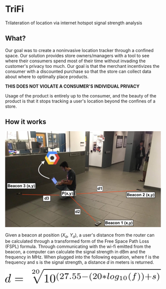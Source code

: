 # TriFi
Trilateration of location via internet hotspot signal strength analysis

## What?

Our goal was to create a noninvasive location tracker through a confined space. Our solution provides store owners/managers with a tool to see where their consumers spend most of their time without invading the customer's privacy too much. Our goal is that the merchant incentivizes the consumer with a discounted purchase so that the store can collect data about where to optimally place products.

**THIS DOES NOT VIOLATE A CONSUMER'S INDIVIDUAL PRIVACY**

Usage of the product is entirely up to the consumer, and the beauty of the product is that it stops tracking a user's location beyond the confines of a store.

## How it works
![demo.png](demo.png)

Given a beacon at position (<i>X<sub>a</sub>, Y<sub>a</sub></i>), a user's distance from the router can be calculated through a transformed form of the Free Space Path Loss (FSPL) formula. Through communicating with the wi-fi emitted from the beacon, a computer can calculate the signal strength in dBm and the frequency in MHz. When plugged into the following equation, where f is the frequency and s is the signal strength, a distance *d* in meters is returned.

![math.png](math.png)

